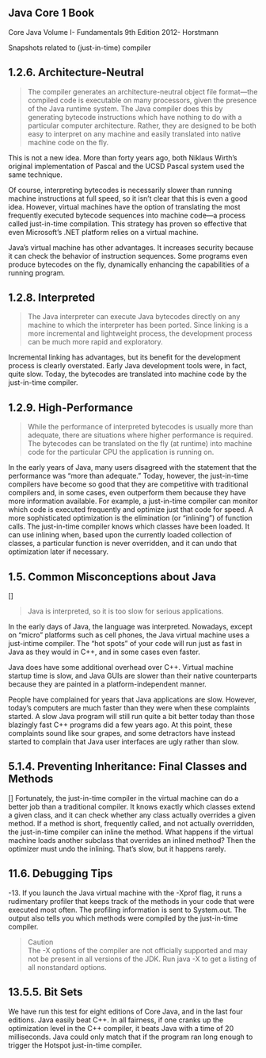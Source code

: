 ## Java Core 1 Book
Core Java Volume I- Fundamentals 9th Edition 2012- Horstmann

Snapshots related to (just-in-time) compiler

## 1.2.6. Architecture-Neutral
> The compiler generates an architecture-neutral object file format—the compiled code is executable on many processors, given the presence of the Java runtime system. The Java compiler does this by generating bytecode instructions which have nothing to do with a particular computer architecture. Rather, they are designed to be both easy to interpret on any machine and easily translated into native machine code on the fly.

This is not a new idea. More than forty years ago, both Niklaus Wirth’s original implementation of Pascal and the UCSD Pascal system used the same technique.

Of course, interpreting bytecodes is necessarily slower than running machine instructions at full speed, so it isn’t clear that this is even a good idea. However, virtual machines have the option of translating the most frequently executed bytecode sequences into machine code—a process called just-in-time compilation. This strategy has proven so effective that even Microsoft’s .NET platform relies on a virtual machine.

Java’s virtual machine has other advantages. It increases security because it can check the behavior of instruction sequences. Some programs even produce bytecodes on the fly, dynamically enhancing the capabilities of a running program.

## 1.2.8. Interpreted
> The Java interpreter can execute Java bytecodes directly on any machine to which the interpreter has been ported. Since linking is a more incremental and lightweight process, the development process can be much more rapid and exploratory.

Incremental linking has advantages, but its benefit for the development process is clearly overstated. Early Java development tools were, in fact, quite slow. Today, the bytecodes are translated into machine code by the just-in-time compiler.

## 1.2.9. High-Performance
> While the performance of interpreted bytecodes is usually more than adequate, there are situations where higher performance is required. The bytecodes can be translated on the fly (at runtime) into machine code for the particular CPU the application is running on.

In the early years of Java, many users disagreed with the statement that the performance was “more than adequate.” Today, however, the just-in-time compilers have become so good that they are competitive with traditional compilers and, in some cases, even outperform them because they have more information available. For example, a just-in-time compiler can monitor which code is executed frequently and optimize just that code for speed. A more sophisticated optimization is the elimination (or “inlining”) of function calls. The just-in-time compiler knows which classes have been loaded. It can use inlining when, based upon the currently loaded collection of classes, a particular function is never overridden, and it can undo that optimization later if necessary.

## 1.5. Common Misconceptions about Java
[]

> Java is interpreted, so it is too slow for serious applications.

In the early days of Java, the language was interpreted. Nowadays, except on “micro” platforms such as cell phones, the Java virtual machine uses a just-intime compiler. The “hot spots” of your code will run just as fast in Java as they would in C++, and in some cases even faster.

Java does have some additional overhead over C++. Virtual machine startup time is slow, and Java GUIs are slower than their native counterparts because they are painted in a platform-independent manner.

People have complained for years that Java applications are slow. However, today’s computers are much faster than they were when these complaints started. A slow Java program will still run quite a bit better today than those blazingly fast C++ programs did a few years ago. At this point, these complaints sound like sour grapes, and some detractors have instead started to complain that
Java user interfaces are ugly rather than slow.

## 5.1.4. Preventing Inheritance: Final Classes and Methods
[]
Fortunately, the just-in-time compiler in the virtual machine can do a better job than a traditional compiler. It knows exactly which classes extend a given class, and it can check whether any class actually overrides a given method. If a method is short, frequently called, and not actually overridden, the just-in-time compiler can inline the method. What happens if the virtual machine loads another subclass that overrides an inlined method? Then the optimizer must undo the inlining. That’s slow, but
it happens rarely.

## 11.6. Debugging Tips
-13. If you launch the Java virtual machine with the -Xprof flag, it runs a rudimentary profiler that keeps track of the methods in your code that were executed most often. The profiling information is sent to System.out. The output also tells you which methods were compiled by the just-in-time compiler.

> Caution  
The -X options of the compiler are not officially supported and may not be present in all versions of the JDK. Run java -X to get a listing of all nonstandard options.

## 13.5.5. Bit Sets
We have run this test for eight editions of Core Java, and in the last four editions. Java easily beat C++. In all fairness, if one cranks up the optimization level in the C++ compiler, it beats Java with a time of 20 milliseconds. Java could only match that if the program ran long enough to trigger the Hotspot just-in-time compiler.
